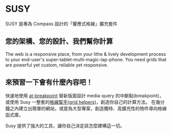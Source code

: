 # SUSY

SUSY 是專為 Compass 設計的「響應式格線」擴充套件

## 您的架構、您的設計、我們幫你計算

The web is a responsive place,
from your lithe & lively development process
to your end-user's super-tablet-multi-magic-lap-phone.
You need grids that are powerful yet custom,
reliable yet responsive.

## 來預習一下會有什麼內容吧！

快速地使用 [at-breakpoint](guides/reference/#ref-at-breakpoint) 替新版面設計 media-query 的中斷點(breakpoint)，
或使用 Susy 一整套的[格線幫手(grid helpers)](guides/reference/#ref-helper)，創造你自己的計算方法。
在幾分鐘之內建立出簡單的網站，或是為大型專案，創造獨特、高擴充性的物件導向格線函式庫。

Susy 提供了強大的工具，讓你自己決定該怎麼建構這一切。

